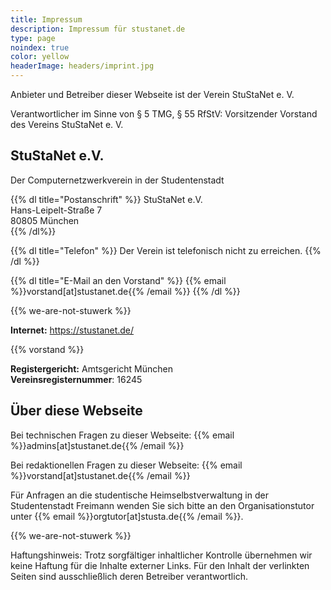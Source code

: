 ```yaml
---
title: Impressum
description: Impressum für stustanet.de
type: page
noindex: true
color: yellow
headerImage: headers/imprint.jpg
---
```


Anbieter und Betreiber dieser Webseite ist der Verein StuStaNet e. V.

Verantwortlicher im Sinne von § 5 TMG, § 55 RfStV: Vorsitzender Vorstand des Vereins StuStaNet e. V.

## StuStaNet e.V.
Der Computernetzwerkverein in der Studentenstadt

{{% dl title="Postanschrift" %}}
StuStaNet e.V.  
Hans-Leipelt-Straße 7  
80805 München  
{{% /dl%}}

{{% dl title="Telefon" %}}
Der Verein ist telefonisch nicht zu erreichen.
{{% /dl %}}

{{% dl title="E-Mail an den Vorstand" %}}
{{% email %}}vorstand[at]stustanet.de{{% /email %}}
{{% /dl %}}

{{% we-are-not-stuwerk %}}

**Internet:** https://stustanet.de/

{{% vorstand %}}

**Registergericht:** Amtsgericht München  
**Vereinsregisternummer**: 16245  

## Über diese Webseite

Bei technischen Fragen zu dieser Webseite: {{% email %}}admins[at]stustanet.de{{% /email %}}

Bei redaktionellen Fragen zu dieser Webseite: {{% email %}}vorstand[at]stustanet.de{{% /email %}}

Für Anfragen an die studentische Heimselbstverwaltung in der Studentenstadt Freimann wenden Sie sich bitte an den Organisationstutor unter {{% email %}}orgtutor[at]stusta.de{{% /email %}}.


{{% we-are-not-stuwerk %}}

Haftungshinweis: Trotz sorgfältiger inhaltlicher Kontrolle übernehmen wir keine Haftung für die Inhalte externer Links. Für den Inhalt der verlinkten Seiten sind ausschließlich deren Betreiber verantwortlich.

